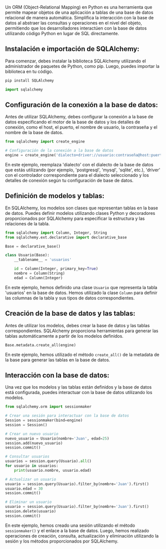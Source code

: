 Un ORM (Object-Relational Mapping) en Python es una herramienta que permite mapear objetos de una aplicación a tablas de una base de datos relacional de manera automática. Simplifica la interacción con la base de datos al abstraer las consultas y operaciones en el nivel del objeto, permitiendo que los desarrolladores interactúen con la base de datos utilizando código Python en lugar de SQL directamente.

## Instalación e importación de SQLAlchemy:
Para comenzar, debes instalar la biblioteca SQLAlchemy utilizando el administrador de paquetes de Python, como pip. Luego, puedes importar la biblioteca en tu código.

```bash
pip install SQLAlchemy
```

```python
import sqlalchemy
```

## Configuración de la conexión a la base de datos:
Antes de utilizar SQLAlchemy, debes configurar la conexión a la base de datos especificando el motor de la base de datos y los detalles de conexión, como el host, el puerto, el nombre de usuario, la contraseña y el nombre de la base de datos.

```python
from sqlalchemy import create_engine

# Configuración de la conexión a la base de datos
engine = create_engine('dialecto+driver://usuario:contraseña@host:puerto/nombre_base_datos')
```

En este ejemplo, reemplaza 'dialecto' con el dialecto de la base de datos que estás utilizando (por ejemplo, 'postgresql', 'mysql', 'sqlite', etc.), 'driver' con el controlador correspondiente para el dialecto seleccionado y los detalles de conexión según tu configuración de base de datos.

## Definición de modelos y tablas:
En SQLAlchemy, los modelos son clases que representan tablas en la base de datos. Puedes definir modelos utilizando clases Python y decoradores proporcionados por SQLAlchemy para especificar la estructura y las relaciones de la tabla.

```python
from sqlalchemy import Column, Integer, String
from sqlalchemy.ext.declarative import declarative_base

Base = declarative_base()

class Usuario(Base):
    __tablename__ = 'usuarios'

    id = Column(Integer, primary_key=True)
    nombre = Column(String)
    edad = Column(Integer)
```

En este ejemplo, hemos definido una clase `Usuario` que representa la tabla 'usuarios' en la base de datos. Hemos utilizado la clase `Column` para definir las columnas de la tabla y sus tipos de datos correspondientes.

## Creación de la base de datos y las tablas:
Antes de utilizar los modelos, debes crear la base de datos y las tablas correspondientes. SQLAlchemy proporciona herramientas para generar las tablas automáticamente a partir de los modelos definidos.

```python
Base.metadata.create_all(engine)
```

En este ejemplo, hemos utilizado el método `create_all()` de la metadata de la base para generar las tablas en la base de datos.

## Interacción con la base de datos:
Una vez que los modelos y las tablas están definidos y la base de datos está configurada, puedes interactuar con la base de datos utilizando los modelos.

```python
from sqlalchemy.orm import sessionmaker

# Crear una sesión para interactuar con la base de datos
Session = sessionmaker(bind=engine)
session = Session()

# Crear un nuevo usuario
nuevo_usuario = Usuario(nombre='Juan', edad=25)
session.add(nuevo_usuario)
session.commit()

# Consultar usuarios
usuarios = session.query(Usuario).all()
for usuario in usuarios:
    print(usuario.nombre, usuario.edad)

# Actualizar un usuario
usuario = session.query(Usuario).filter_by(nombre='Juan').first()
usuario.edad = 30
session.commit()

# Eliminar un usuario
usuario = session.query(Usuario).filter_by(nombre='Juan').first()
session.delete(usuario)
session.commit()
```

En este ejemplo, hemos creado una sesión utilizando el método `sessionmaker()` y el enlace a la base de datos. Luego, hemos realizado operaciones de creación, consulta, actualización y eliminación utilizando la sesión y los métodos proporcionados por SQLAlchemy.
